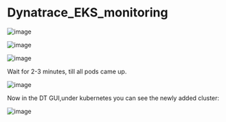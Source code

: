 # Dynatrace_EKS_monitoring

![image](https://user-images.githubusercontent.com/74225291/210605582-175f7ac4-aef5-4ad3-be64-2c4d91517e27.png)

![image](https://user-images.githubusercontent.com/74225291/210605688-0c031b10-ca9e-43cc-bc1a-782b4ac43422.png)

![image](https://user-images.githubusercontent.com/74225291/210606950-eefb8281-ec2d-4ea4-b657-fb3102eb2a88.png)

Wait for 2-3 minutes, till all pods came up.

![image](https://user-images.githubusercontent.com/74225291/210607196-af8bc6b2-e022-452b-ab6d-b613b7ae6e1c.png)

Now in the DT GUI,under kubernetes you can see the newly added cluster:

![image](https://user-images.githubusercontent.com/74225291/210610508-5bbc8a6b-8837-4b21-832a-649263b9cd60.png)
